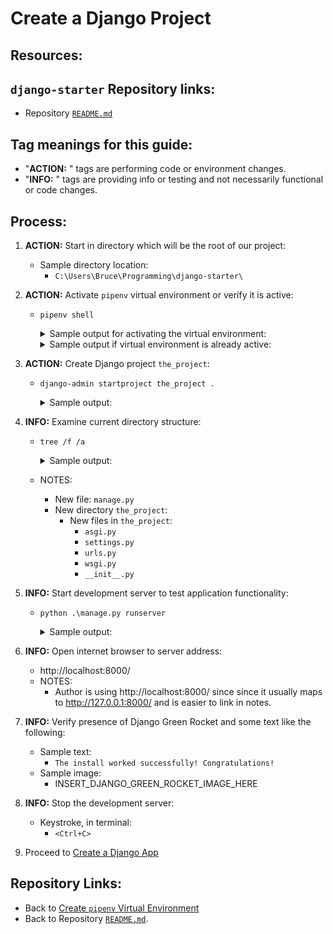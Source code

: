 # Create a Django Project

## Resources:

## `django-starter` Repository links:
* Repository [`README.md`](../README.md)

## Tag meanings for this guide:
* "**ACTION:** " tags are performing code or environment changes.
* "**INFO:** " tags are providing info or testing and not necessarily functional or code changes.


## Process:

1. **ACTION:** Start in directory which will be the root of our project:
    * Sample directory location:
        * `C:\Users\Bruce\Programming\django-starter\`

1. **ACTION:** Activate `pipenv` virtual environment or verify it is active:
    * `pipenv shell`
        <details>
        <summary>Sample output for activating the virtual environment:</summary>

            PS C:\Users\Bruce\Programming\django-starter> pipenv shell
            Launching subshell in virtual environment...
            PowerShell 7.2.6
            Copyright (c) Microsoft Corporation.

            https://aka.ms/powershell
            Type 'help' to get help.

            PS C:\Users\Bruce\Programming\django-starter>
        </details>

        <details>
        <summary>Sample output if virtual environment is already active:</summary>

            PS C:\Users\Bruce\Programming\django-starter> pipenv shell
            Shell for C:\Users\Bruce\.virtualenvs\django-starter-sM6xjp8- already activated.
            No action taken to avoid nested environments.
            PS C:\Users\Bruce\Programming\django-starter>
        </details>

1. **ACTION:** Create Django project `the_project`:
    * `django-admin startproject the_project .`
        <details>
        <summary>Sample output:</summary>

            PS C:\Users\Bruce\Programming\django-starter> django-admin startproject the_project .
            PS C:\Users\Bruce\Programming\django-starter>
        </details>
    
1. **INFO:** Examine current directory structure:
    * `tree /f /a`
        <details>
        <summary>Sample output:</summary>

            PS C:\Users\Bruce\Programming\django-starter> tree /f /a
            Folder PATH listing for volume OS
            Volume serial number is CC00-DD12
            C:.
            |   .gitignore
            |   LICENSE
            |   manage.py
            |   Pipfile
            |   Pipfile.lock
            |   README.md
            |
            +---notes
            |       00_useful_commands_and_links.md
            |       01_how_to_create_this_repository.md
            |       02_create_virtual_environment.md
            |       03_create_django_project.md
            |
            \---the_project
                    asgi.py
                    settings.py
                    urls.py
                    wsgi.py
                    __init__.py

            PS C:\Users\Bruce\Programming\django-starter>
        </details>
    * NOTES:
        * New file: `manage.py`
        * New directory `the_project`:
            * New files in `the_project`:
                * `asgi.py`
                * `settings.py`
                * `urls.py`
                * `wsgi.py`
                * `__init__.py`

1. **INFO:** Start development server to test application functionality:
    * `python .\manage.py runserver`
        <details>
        <summary>Sample output:</summary>

            PS C:\Users\Bruce\Programming\django-starter> python .\manage.py runserver
            Watching for file changes with StatReloader
            Performing system checks...

            System check identified no issues (0 silenced).

            You have 18 unapplied migration(s). Your project may not work properly until you apply the migrations for app(s): admin, auth, contenttypes, sessions.
            Run 'python manage.py migrate' to apply them.
            September 17, 2022 - 21:11:23
            Django version 4.0, using settings 'the_project.settings'
            Starting development server at http://127.0.0.1:8000/
            Quit the server with CTRL-BREAK.
        </details>

1. **INFO:** Open internet browser to server address:
    * http://localhost:8000/
    * NOTES:
        * Author is using http://localhost:8000/ since since it usually maps to http://127.0.0.1:8000/ and is easier to link in notes.

1. **INFO:** Verify presence of Django Green Rocket and some text like the following:
    * Sample text:
        * `The install worked successfully! Congratulations!`
    * Sample image:
        * INSERT_DJANGO_GREEN_ROCKET_IMAGE_HERE

1. **INFO:** Stop the development server:
    * Keystroke, in terminal:
        * `<Ctrl+C>`

1. Proceed to [Create a Django App](./04_create_django_app.md)


## Repository Links:
* Back to [Create `pipenv` Virtual Environment](./02_create_virtual_environment.md)
* Back to Repository [`README.md`](../README.md).
